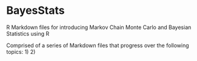 # BayesStats
R Markdown files for introducing Markov Chain Monte Carlo and Bayesian Statistics using R

Comprised of a series of Markdown files that progress over the following topics:
1) 
2) 
